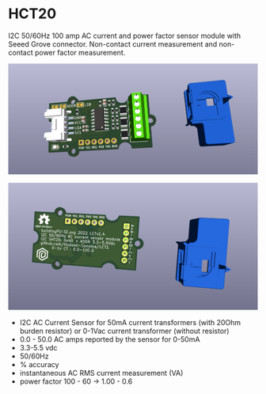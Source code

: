 # HCT20
I2C 50/60Hz 100 amp AC current and power factor sensor module with Seeed Grove connector. Non-contact current measurement and non-contact power factor measurement.

![PCB](docs/LCT-v1.4_2.png)

![PCB](docs/LCT-v1.4_1.png)

* I2C AC Current Sensor for 50mA current transformers (with 20Ohm burden resistor) or 0-1Vac current transformer (without resistor)
* 0.0 - 50.0 AC amps reported by the sensor for 0-50mA
* 3.3-5.5 vdc
* 50/60Hz
* % accuracy
* instantaneous AC RMS current measurement (VA)
* power factor 100 - 60 -> 1.00 - 0.6
